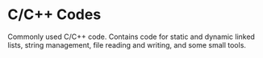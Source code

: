 # C/C++ Codes 

Commonly used C/C++ code. Contains code for static and dynamic linked lists, string management, file reading and writing, and some small tools.

